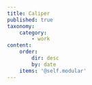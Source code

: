 ```yaml
---
title: Caliper
published: true
taxonomy:
    category:
        - work
content:
    order:
        dir: desc
        by: date
    items: '@self.modular'
---
```


